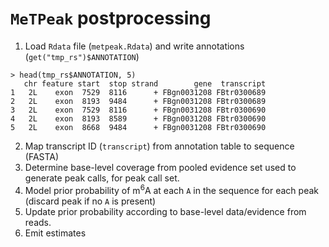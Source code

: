 # `MeTPeak` postprocessing
1. Load `Rdata` file (`metpeak.Rdata`) and write annotations (`get("tmp_rs")$ANNOTATION`)
```
> head(tmp_rs$ANNOTATION, 5)
   chr feature start  stop strand        gene  transcript
1   2L    exon  7529  8116      + FBgn0031208 FBtr0300689
2   2L    exon  8193  9484      + FBgn0031208 FBtr0300689
3   2L    exon  7529  8116      + FBgn0031208 FBtr0300690
4   2L    exon  8193  8589      + FBgn0031208 FBtr0300690
5   2L    exon  8668  9484      + FBgn0031208 FBtr0300690
```
2. Map transcript ID (`transcript`) from annotation table to sequence (FASTA)
3. Determine base-level coverage from pooled evidence set used to generate peak calls, for peak call set.
4. Model prior probability of m<sup>6</sup>A at each `A` in the sequence for each peak (discard peak if no `A` is present)
5. Update prior probability according to base-level data/evidence from reads.
6. Emit estimates

